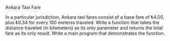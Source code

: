 Ankara Taxi Fare 

In a particular jurisdiction, Ankara taxi fares consist of a base fare of ₺4.00, plus ₺0.34 for every 100 meterss traveled. Write a function that takes the distance traveled (in kilometers) as its only parameter and returns the total fare as its only result. Write a main program that demonstrates the function.
